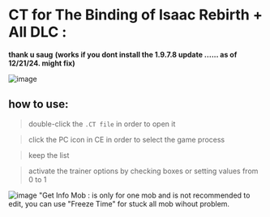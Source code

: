 # CT for The Binding of Isaac Rebirth + All DLC :
**thank u saug**
**(works if you dont install the 1.9.7.8 update ...... as of 12/21/24. might fix)**

![image](https://github.com/user-attachments/assets/895855f0-c29f-43f7-828a-8c00fa185d98)



## how to use:

> double-click the ```.CT file``` in order to open it

> click the PC icon in CE in order to select the game process

> keep the list

> activate the trainer options by checking boxes or setting values from 0 to 1

![image](https://github.com/user-attachments/assets/1cf0dfe7-db3b-4a5b-a3ad-3aeb1be2d34b)
"Get Info Mob : is only for one mob and is not recommended to edit, you can use "Freeze Time" for stuck all mob wihout problem.
